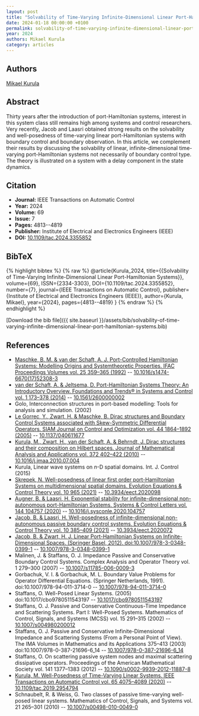 ```yaml
---
layout: post
title: "Solvability of Time-Varying Infinite-Dimensional Linear Port-Hamiltonian Systems"
date: 2024-01-18 00:00:00 +0100
permalink: solvability-of-time-varying-infinite-dimensional-linear-port-hamiltonian-systems
year: 2024
authors: Mikael Kurula
category: articles
---
```

 
## Authors
[Mikael Kurula](authors/mikael-kurula)
 
## Abstract
Thirty years after the introduction of port-Hamiltonian systems, interest in this system class still remains high among systems and control researchers. Very recently, Jacob and Laasri obtained strong results on the solvability and well-posedness of time-varying linear port-Hamiltonian systems with boundary control and boundary observation. In this article, we complement their results by discussing the solvability of linear, infinite-dimensional time-varying port-Hamiltonian systems not necessarily of boundary control type. The theory is illustrated on a system with a delay component in the state dynamics.
 
## Citation
- **Journal:** IEEE Transactions on Automatic Control
- **Year:** 2024
- **Volume:** 69
- **Issue:** 7
- **Pages:** 4813--4819
- **Publisher:** Institute of Electrical and Electronics Engineers (IEEE)
- **DOI:** [10.1109/tac.2024.3355852](https://doi.org/10.1109/tac.2024.3355852)
 
## BibTeX
{% highlight bibtex %}
{% raw %}
@article{Kurula_2024,
  title={{Solvability of Time-Varying Infinite-Dimensional Linear Port-Hamiltonian Systems}},
  volume={69},
  ISSN={2334-3303},
  DOI={10.1109/tac.2024.3355852},
  number={7},
  journal={IEEE Transactions on Automatic Control},
  publisher={Institute of Electrical and Electronics Engineers (IEEE)},
  author={Kurula, Mikael},
  year={2024},
  pages={4813--4819}
}
{% endraw %}
{% endhighlight %}
 
[Download the bib file]({{ site.baseurl }}/assets/bib/solvability-of-time-varying-infinite-dimensional-linear-port-hamiltonian-systems.bib)
 
## References
- [Maschke, B. M. & van der Schaft, A. J. Port-Controlled Hamiltonian Systems: Modelling Origins and Systemtheoretic Properties. IFAC Proceedings Volumes vol. 25 359–365 (1992)](port-controlled-hamiltonian-systems-modelling-origins-and-systemtheoretic-properties) -- [10.1016/s1474-6670(17)52308-3](https://doi.org/10.1016/s1474-6670(17)52308-3)
- [van der Schaft, A. & Jeltsema, D. Port-Hamiltonian Systems Theory: An Introductory Overview. Foundations and Trends® in Systems and Control vol. 1 173–378 (2014)](port-hamiltonian-systems-theory-an-introductory-overview) -- [10.1561/2600000002](https://doi.org/10.1561/2600000002)
- Golo, Interconnection structures in port-based modelling: Tools for analysis and simulation. (2002)
- [Le Gorrec, Y., Zwart, H. & Maschke, B. Dirac structures and Boundary Control Systems associated with Skew-Symmetric Differential Operators. SIAM Journal on Control and Optimization vol. 44 1864–1892 (2005)](dirac-structures-and-boundary-control-systems-associated-with-skew-symmetric-differential-operators) -- [10.1137/040611677](https://doi.org/10.1137/040611677)
- [Kurula, M., Zwart, H., van der Schaft, A. & Behrndt, J. Dirac structures and their composition on Hilbert spaces. Journal of Mathematical Analysis and Applications vol. 372 402–422 (2010)](dirac-structures-and-their-composition-on-hilbert-spaces) -- [10.1016/j.jmaa.2010.07.004](https://doi.org/10.1016/j.jmaa.2010.07.004)
- Kurula, Linear wave systems on $n$-D spatial domains. Int. J. Control (2015)
- [Skrepek, N. Well-posedness of linear first order port-Hamiltonian Systems on multidimensional spatial domains. Evolution Equations &amp; Control Theory vol. 10 965 (2021)](well-posedness-of-linear-first-order-port-hamiltonian-systems-on-multidimensional-spatial-domains) -- [10.3934/eect.2020098](https://doi.org/10.3934/eect.2020098)
- [Augner, B. & Laasri, H. Exponential stability for infinite-dimensional non-autonomous port-Hamiltonian Systems. Systems &amp; Control Letters vol. 144 104757 (2020)](exponential-stability-for-infinite-dimensional-non-autonomous-port-hamiltonian-systems) -- [10.1016/j.sysconle.2020.104757](https://doi.org/10.1016/j.sysconle.2020.104757)
- [Jacob, B. & Laasri, H. Well-posedness of infinite-dimensional non-autonomous passive boundary control systems. Evolution Equations &amp; Control Theory vol. 10 385–409 (2021)](well-posedness-of-infinite-dimensional-non-autonomous-passive-boundary-control-systems) -- [10.3934/eect.2020072](https://doi.org/10.3934/eect.2020072)
- [Jacob, B. & Zwart, H. J. Linear Port-Hamiltonian Systems on Infinite-Dimensional Spaces. (Springer Basel, 2012). doi:10.1007/978-3-0348-0399-1](linear-port-hamiltonian-systems-on-infinite-dimensional-spaces) -- [10.1007/978-3-0348-0399-1](https://doi.org/10.1007/978-3-0348-0399-1)
- Malinen, J. & Staffans, O. J. Impedance Passive and Conservative Boundary Control Systems. Complex Analysis and Operator Theory vol. 1 279–300 (2007) -- [10.1007/s11785-006-0009-3](https://doi.org/10.1007/s11785-006-0009-3)
- Gorbachuk, V. I. & Gorbachuk, M. L. Boundary Value Problems for Operator Differential Equations. (Springer Netherlands, 1991). doi:10.1007/978-94-011-3714-0 -- [10.1007/978-94-011-3714-0](https://doi.org/10.1007/978-94-011-3714-0)
- Staffans, O. Well-Posed Linear Systems. (2005) doi:10.1017/cbo9780511543197 -- [10.1017/cbo9780511543197](https://doi.org/10.1017/cbo9780511543197)
- Staffans, O. J. Passive and Conservative Continuous-Time Impedance and Scattering Systems. Part I: Well-Posed Systems. Mathematics of Control, Signals, and Systems (MCSS) vol. 15 291–315 (2002) -- [10.1007/s004980200012](https://doi.org/10.1007/s004980200012)
- Staffans, O. J. Passive and Conservative Infinite-Dimensional Impedance and Scattering Systems (From a Personal Point of View). The IMA Volumes in Mathematics and its Applications 375–413 (2003) doi:10.1007/978-0-387-21696-6_14 -- [10.1007/978-0-387-21696-6_14](https://doi.org/10.1007/978-0-387-21696-6_14)
- Staffans, O. On scattering passive system nodes and maximal scattering dissipative operators. Proceedings of the American Mathematical Society vol. 141 1377–1383 (2012) -- [10.1090/s0002-9939-2012-11887-8](https://doi.org/10.1090/s0002-9939-2012-11887-8)
- [Kurula, M. Well-Posedness of Time-Varying Linear Systems. IEEE Transactions on Automatic Control vol. 65 4075–4089 (2020)](well-posedness-of-time-varying-linear-systems) -- [10.1109/tac.2019.2954794](https://doi.org/10.1109/tac.2019.2954794)
- Schnaubelt, R. & Weiss, G. Two classes of passive time-varying well-posed linear systems. Mathematics of Control, Signals, and Systems vol. 21 265–301 (2010) -- [10.1007/s00498-010-0049-0](https://doi.org/10.1007/s00498-010-0049-0)

